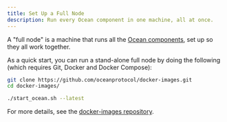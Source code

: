 ```yaml
---
title: Set Up a Full Node
description: Run every Ocean component in one machine, all at once.
---
```


A "full node" is a machine that runs all the [Ocean components](/concepts/components/), set up so they all work together.

As a quick start, you can run a stand-alone full node by doing the following (which requires Git, Docker and Docker Compose):

```bash
git clone https://github.com/oceanprotocol/docker-images.git
cd docker-images/

./start_ocean.sh --latest
```

For more details, see the [docker-images repository](https://github.com/oceanprotocol/docker-images).

<repo name="docker-images"></repo>
